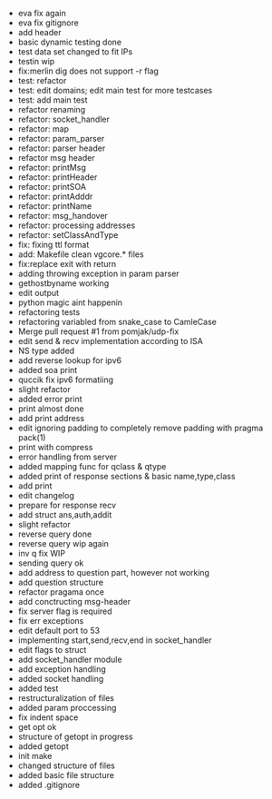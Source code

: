 - eva fix again
- eva fix gitignore
- add header
- basic dynamic testing done
- test data set changed to fit IPs
- testin wip
- fix:merlin dig does not support -r flag
- test: refactor
- test: edit domains; edit main test for more testcases
- test: add main test
- refactor renaming
- refactor: socket_handler
- refactor: map
- refactor: param_parser
- refactor: parser header
- refactor msg header
- refactor: printMsg
- refactor: printHeader
- refactor: printSOA
- refactor: printAdddr
- refactor: printName
- refactor: msg_handover
- refactor: processing addresses
- refactor: setClassAndType
- fix: fixing ttl format
- add: Makefile clean vgcore.* files
- fix:replace exit with return
- adding throwing exception in param parser
- gethostbyname working
- edit output
- python magic aint happenin
- refactoring tests
- refactoring variabled from snake_case to CamleCase
- Merge pull request #1 from pomjak/udp-fix
- edit send & recv implementation according to ISA
- NS type added
- add reverse lookup for ipv6
- added soa print
- quccik fix ipv6 formatiing
- slight refactor
- added error print
- print almost done
- add print address
- edit ignoring padding to completely remove padding with pragma pack(1)
- print with compress
- error handling from server
- added mapping func for qclass & qtype
- added print of response sections & basic name,type,class
- add print
- edit changelog
- prepare for response recv
- add struct ans,auth,addit
- slight refactor
- reverse query done
- reverse query wip again
- inv q fix WIP
- sending query ok
- add address to question part, however not working
- add question structure
- refactor pragama once
- add conctructing msg-header
- fix server flag is required
- fix err exceptions
- edit default port to 53
- implementing start,send,recv,end in socket_handler
- edit flags to struct
- add socket_handler module
- add exception handling
- added socket handling
- added test
- restructuralization of files
- added param proccessing
- fix indent space
- get opt ok
- structure of getopt in progress
- added getopt
- init make
- changed structure of files
- added basic file structure
- added .gitignore
